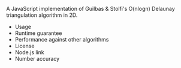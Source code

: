 A JavaScript implementation of Guilbas & Stolfi's O(nlogn) Delaunay triangulation algorithm in 2D.

- Usage
- Runtime guarantee
- Performance against other algorithms
- License
- Node.js link
- Number accuracy